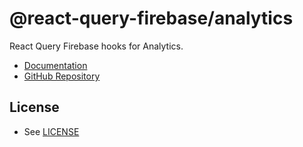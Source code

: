 # @react-query-firebase/analytics

React Query Firebase hooks for Analytics.

- [Documentation](https://react-query-firebase.invertase.dev)
- [GitHub Repository](https://github.com/invertase/react-query-firebase)

## License

- See [LICENSE](/LICENSE)